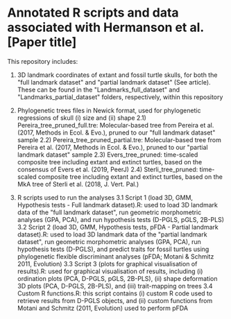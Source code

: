 # Annotated R scripts and data associated with Hermanson et al. [Paper title]
This repository includes:

1) 3D landmark coordinates of extant and fossil turtle skulls, for both the "full landmark dataset" and "partial landmark dataset" (See article). These can be found in the "Landmarks_full_dataset" and "Landmarks_partial_dataset" folders, respectively, within this repository

2) Phylogenetic trees files in Newick format, used for phylogenetic regressions of skull (i) size and (ii) shape
  2.1) Pereira_tree_pruned_full.tre: Molecular-based tree from Pereira et al. (2017, Methods in Ecol. & Evo.), pruned to our "full landmark dataset" sample
  2.2) Pereira_tree_pruned_partial.tre: Molecular-based tree from Pereira et al. (2017, Methods in Ecol. & Evo.), pruned to our "partial landmark dataset" sample
  2.3) Evers_tree_pruned: time-scaled composite tree including extant and extinct turtles, based on the consensus of Evers et al. (2019, PeerJ)
  2.4) Sterli_tree_pruned: time-scaled composite tree including extant and extinct turtles, based on the MkA tree of Sterli et al. (2018, J. Vert. Pal.)
  
3) R scripts used to run the analyses
  3.1 Script 1 (load 3D, GMM, Hypothesis tests - Full landmark dataset).R: used to load 3D landmark data of the "full landmark dataset", run geometric morphometric analyses (GPA, PCA), and run hypothesis tests (D-PGLS, pGLS, 2B-PLS)
  3.2 Script 2 (load 3D, GMM, Hypothesis tests, pFDA - Partial landmark dataset).R: used to load 3D landmark data of the "partial landmark dataset", run geometric morphometric analyses (GPA, PCA), run hypothesis tests (D-PGLS), and predict traits for fossil turtles using phylogenetic flexible discriminant analyses (pFDA; Motani & Schmitz 2011, Evolution)
  3.3 Script 3 (plots for graphical visualisation of results).R: used for graphical visualisation of results, including (i) ordination plots (PCA, D-PGLS, pGLS, 2B-PLS), (ii) shape deformation 3D plots (PCA, D-PGLS, 2B-PLS), and (iii) trait-mapping on trees
  3.4 Custom R functions.R: this script contains (i) custom R code used to retrieve results from D-PGLS objects, and (ii) custom functions from Motani and Schmitz (2011, Evolution) used to perform pFDA
